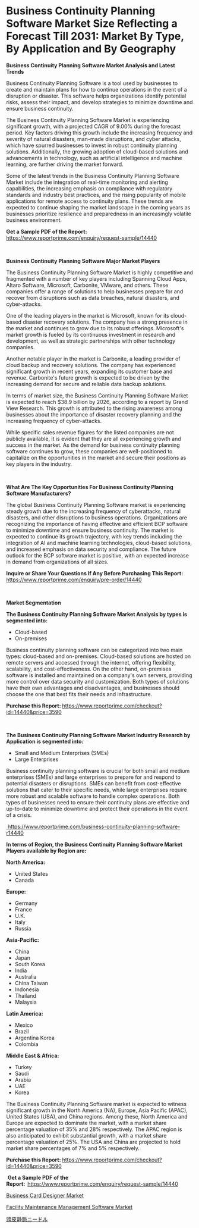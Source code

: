 <p><h1>Business Continuity Planning Software Market Size Reflecting a Forecast Till 2031: Market By Type, By Application and By Geography</h1></p><p><strong>Business Continuity Planning Software Market Analysis and Latest Trends</strong></p>
<p><p>Business Continuity Planning Software is a tool used by businesses to create and maintain plans for how to continue operations in the event of a disruption or disaster. This software helps organizations identify potential risks, assess their impact, and develop strategies to minimize downtime and ensure business continuity.</p><p>The Business Continuity Planning Software Market is experiencing significant growth, with a projected CAGR of 9.00% during the forecast period. Key factors driving this growth include the increasing frequency and severity of natural disasters, man-made disruptions, and cyber attacks, which have spurred businesses to invest in robust continuity planning solutions. Additionally, the growing adoption of cloud-based solutions and advancements in technology, such as artificial intelligence and machine learning, are further driving the market forward.</p><p>Some of the latest trends in the Business Continuity Planning Software Market include the integration of real-time monitoring and alerting capabilities, the increasing emphasis on compliance with regulatory standards and industry best practices, and the rising popularity of mobile applications for remote access to continuity plans. These trends are expected to continue shaping the market landscape in the coming years as businesses prioritize resilience and preparedness in an increasingly volatile business environment.</p></p>
<p><strong>Get a Sample PDF of the Report:&nbsp;</strong> <a href="https://www.reportprime.com/enquiry/request-sample/14440">https://www.reportprime.com/enquiry/request-sample/14440</a></p>
<p>&nbsp;</p>
<p><strong>Business Continuity Planning Software Major Market Players</strong></p>
<p><p>The Business Continuity Planning Software Market is highly competitive and fragmented with a number of key players including Spanning Cloud Apps, Altaro Software, Microsoft, Carbonite, VMware, and others. These companies offer a range of solutions to help businesses prepare for and recover from disruptions such as data breaches, natural disasters, and cyber-attacks.</p><p>One of the leading players in the market is Microsoft, known for its cloud-based disaster recovery solutions. The company has a strong presence in the market and continues to grow due to its robust offerings. Microsoft's market growth is fueled by its continuous investment in research and development, as well as strategic partnerships with other technology companies.</p><p>Another notable player in the market is Carbonite, a leading provider of cloud backup and recovery solutions. The company has experienced significant growth in recent years, expanding its customer base and revenue. Carbonite's future growth is expected to be driven by the increasing demand for secure and reliable data backup solutions.</p><p>In terms of market size, the Business Continuity Planning Software Market is expected to reach $38.9 billion by 2026, according to a report by Grand View Research. This growth is attributed to the rising awareness among businesses about the importance of disaster recovery planning and the increasing frequency of cyber-attacks.</p><p>While specific sales revenue figures for the listed companies are not publicly available, it is evident that they are all experiencing growth and success in the market. As the demand for business continuity planning software continues to grow, these companies are well-positioned to capitalize on the opportunities in the market and secure their positions as key players in the industry.</p></p>
<p>&nbsp;</p>
<p><strong>What Are The Key Opportunities For Business Continuity Planning Software Manufacturers?</strong></p>
<p><p>The global Business Continuity Planning Software market is experiencing steady growth due to the increasing frequency of cyberattacks, natural disasters, and other disruptions to business operations. Organizations are recognizing the importance of having effective and efficient BCP software to minimize downtime and ensure business continuity. The market is expected to continue its growth trajectory, with key trends including the integration of AI and machine learning technologies, cloud-based solutions, and increased emphasis on data security and compliance. The future outlook for the BCP software market is positive, with an expected increase in demand from organizations of all sizes.</p></p>
<p><strong>Inquire or Share Your Questions If Any Before Purchasing This Report:</strong> <a href="https://www.reportprime.com/enquiry/pre-order/14440">https://www.reportprime.com/enquiry/pre-order/14440</a></p>
<p>&nbsp;</p>
<p><strong>Market Segmentation</strong></p>
<p><strong>The Business Continuity Planning Software Market Analysis by types is segmented into:</strong></p>
<p><ul><li>Cloud-based</li><li>On-premises</li></ul></p>
<p><p>Business continuity planning software can be categorized into two main types: cloud-based and on-premises. Cloud-based solutions are hosted on remote servers and accessed through the internet, offering flexibility, scalability, and cost-effectiveness. On the other hand, on-premises software is installed and maintained on a company's own servers, providing more control over data security and customization. Both types of solutions have their own advantages and disadvantages, and businesses should choose the one that best fits their needs and infrastructure.</p></p>
<p><strong>Purchase this Report:&nbsp;</strong><a href="https://www.reportprime.com/checkout?id=14440&price=3590">https://www.reportprime.com/checkout?id=14440&price=3590</a></p>
<p>&nbsp;</p>
<p><strong>The Business Continuity Planning Software Market Industry Research by Application is segmented into:</strong></p>
<p><ul><li>Small and Medium Enterprises (SMEs)</li><li>Large Enterprises</li></ul></p>
<p><p>Business continuity planning software is crucial for both small and medium enterprises (SMEs) and large enterprises to prepare for and respond to potential disasters or disruptions. SMEs can benefit from cost-effective solutions that cater to their specific needs, while large enterprises require more robust and scalable software to handle complex operations. Both types of businesses need to ensure their continuity plans are effective and up-to-date to minimize downtime and protect their operations in the event of a crisis.</p></p>
<p><a href="https://www.reportprime.com/business-continuity-planning-software-r14440">&nbsp;https://www.reportprime.com/business-continuity-planning-software-r14440</a></p>
<p><strong>In terms of Region, the Business Continuity Planning Software Market Players available by Region are:</strong></p>
<p>
    <p> <strong> North America: </strong>
        <ul>
            <li>United States</li>
            <li>Canada</li>
        </ul>
        </p> 
    <p> <strong> Europe: </strong>
        <ul>
            <li>Germany</li>
            <li>France</li>
            <li>U.K.</li>
            <li>Italy</li>
            <li>Russia</li>
        </ul>
        </p> 
    <p> <strong> Asia-Pacific: </strong>
        <ul>
            <li>China</li>
            <li>Japan</li>
            <li>South Korea</li>
            <li>India</li>
            <li>Australia</li>
            <li>China Taiwan</li>
            <li>Indonesia</li>
            <li>Thailand</li>
            <li>Malaysia</li>
        </ul>
        </p> 
    <p> <strong> Latin America: </strong>
        <ul>
            <li>Mexico</li>
            <li>Brazil</li>
            <li>Argentina Korea</li>
            <li>Colombia</li>
        </ul>
        </p> 
    <p> <strong> Middle East & Africa: </strong>
        <ul>
            <li>Turkey</li>
            <li>Saudi</li>
            <li>Arabia</li>
            <li>UAE</li>
            <li>Korea</li>
        </ul>
    </p>
    </p>
<p><p>The Business Continuity Planning Software market is expected to witness significant growth in the North America (NA), Europe, Asia Pacific (APAC), United States (USA), and China regions. Among these, North America and Europe are expected to dominate the market, with a market share percentage valuation of 35% and 28% respectively. The APAC region is also anticipated to exhibit substantial growth, with a market share percentage valuation of 25%. The USA and China are projected to hold market share percentages of 7% and 5% respectively.</p></p>
<p><strong>Purchase this Report: </strong><a href="https://www.reportprime.com/checkout?id=14440&price=3590">https://www.reportprime.com/checkout?id=14440&price=3590</a></p>
<p>&nbsp;<strong>Get a Sample PDF of the Report:&nbsp;&nbsp;</strong><a href="https://www.reportprime.com/enquiry/request-sample/14440">https://www.reportprime.com/enquiry/request-sample/14440</a></p>
<p><strong></strong></p>
<p><p><a href="https://github.com/ruddyyedelwadw/Market-Research-Report-List-2/blob/main/business-card-designer-market.md">Business Card Designer Market</a></p><p><a href="https://github.com/jaidynmorantestelletmjzya/Market-Research-Report-List-2/blob/main/facility-maintenance-management-software-market.md">Facility Maintenance Management Software Market</a></p><p><a href="https://github.com/SantosDicki04/Market-Research-Report-List-1/blob/main/689185325347.md">頭皮静脈ニードル</a></p></p>